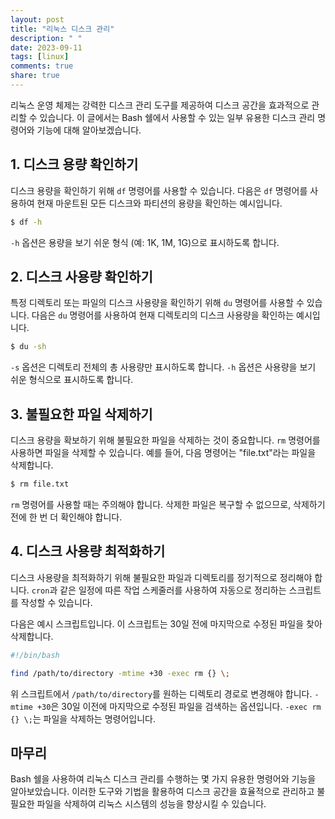 ```yaml
---
layout: post
title: "리눅스 디스크 관리"
description: " "
date: 2023-09-11
tags: [linux]
comments: true
share: true
---
```


리눅스 운영 체제는 강력한 디스크 관리 도구를 제공하여 디스크 공간을 효과적으로 관리할 수 있습니다. 이 글에서는 Bash 쉘에서 사용할 수 있는 일부 유용한 디스크 관리 명령어와 기능에 대해 알아보겠습니다.

## 1. 디스크 용량 확인하기

디스크 용량을 확인하기 위해 `df` 명령어를 사용할 수 있습니다. 다음은 `df` 명령어를 사용하여 현재 마운트된 모든 디스크와 파티션의 용량을 확인하는 예시입니다.

```bash
$ df -h
```

`-h` 옵션은 용량을 보기 쉬운 형식 (예: 1K, 1M, 1G)으로 표시하도록 합니다.

## 2. 디스크 사용량 확인하기

특정 디렉토리 또는 파일의 디스크 사용량을 확인하기 위해 `du` 명령어를 사용할 수 있습니다. 다음은 `du` 명령어를 사용하여 현재 디렉토리의 디스크 사용량을 확인하는 예시입니다.

```bash
$ du -sh
```

`-s` 옵션은 디렉토리 전체의 총 사용량만 표시하도록 합니다. `-h` 옵션은 사용량을 보기 쉬운 형식으로 표시하도록 합니다.

## 3. 불필요한 파일 삭제하기

디스크 용량을 확보하기 위해 불필요한 파일을 삭제하는 것이 중요합니다. `rm` 명령어를 사용하면 파일을 삭제할 수 있습니다. 예를 들어, 다음 명령어는 "file.txt"라는 파일을 삭제합니다.

```bash
$ rm file.txt
```

`rm` 명령어를 사용할 때는 주의해야 합니다. 삭제한 파일은 복구할 수 없으므로, 삭제하기 전에 한 번 더 확인해야 합니다.

## 4. 디스크 사용량 최적화하기

디스크 사용량을 최적화하기 위해 불필요한 파일과 디렉토리를 정기적으로 정리해야 합니다. `cron`과 같은 일정에 따른 작업 스케줄러를 사용하여 자동으로 정리하는 스크립트를 작성할 수 있습니다.

다음은 예시 스크립트입니다. 이 스크립트는 30일 전에 마지막으로 수정된 파일을 찾아 삭제합니다.

```bash
#!/bin/bash

find /path/to/directory -mtime +30 -exec rm {} \;
```

위 스크립트에서 `/path/to/directory`를 원하는 디렉토리 경로로 변경해야 합니다. `-mtime +30`은 30일 이전에 마지막으로 수정된 파일을 검색하는 옵션입니다. `-exec rm {} \;`는 파일을 삭제하는 명령어입니다.

## 마무리

Bash 쉘을 사용하여 리눅스 디스크 관리를 수행하는 몇 가지 유용한 명령어와 기능을 알아보았습니다. 이러한 도구와 기법을 활용하여 디스크 공간을 효율적으로 관리하고 불필요한 파일을 삭제하여 리눅스 시스템의 성능을 향상시킬 수 있습니다.
